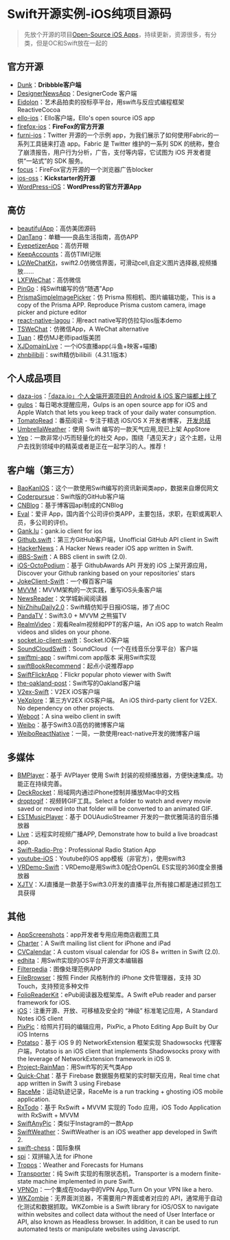 # Swift开源实例-iOS纯项目源码
> 先放个开源的项目[Open-Source iOS Apps][1]，持续更新，资源很多，有分类，但是OC和Swift放在一起的

## 官方开源
- [Dunk][2]：**Dribbble客户端**
- [DesignerNewsApp][3]：DesignerCode 客户端
- [Eidolon][4]：艺术品拍卖的投标亭平台，用swift与反应式编程框架 ReactiveCocoa
- [ello-ios][5]：Ello客户端，Ello's open source iOS app
- [firefox-ios][6]：**FireFox的官方开源**
- [furni-ios][7]：Twitter 开源的一个示例 app，为我们展示了如何使用Fabric的一系列工具链来打造 app。Fabric 是 Twitter 维护的一系列 SDK 的统称，整合了崩溃报告，用户行为分析，广告，支付等内容，它试图为 iOS 开发者提供“一站式”的 SDK 服务。
- [focus][8]：FireFox官方开源的一个浏览器广告blocker
- [ios-oss][9]：**Kickstarter的开源**
- [WordPress-iOS][10]：**WordPress的官方开源App**

## 高仿
- [beautifulApp][11]：高仿美团源码
- [DanTang][12]：单糖——良品生活指南，高仿APP
- [EyepetizerApp][13]：高仿开眼
- [KeepAccounts][14]：高仿TIMI记账
- [LGWeChatKit][15]，swift2.0仿微信界面，可滑动cell,自定义图片选择器,视频播放……
- [LXFWeChat][16]：高仿微信
- [PinGo][17]：纯Swift编写的仿“随遇”App
- [PrismaSimpleImagePicker][18]：仿 Prisma 照相机、图片编辑功能，This is a copy of the Prisma APP. Reproduce Prisma custom camera, image picker and picture editor
- [react-native-lagou][19]：用react native写的仿拉勾ios版本demo
- [TSWeChat][20]：仿微信App，A WeChat alternative
- [Tuan][21]：模仿MJ老师ipad版美团
- [XJDomainLive][22]：一个iOS直播app(斗鱼+映客+喵播)
- [zhnbilibili][23]：swift精仿bilibili（4.31.1版本）

## 个人成品项目
- [daza-ios][24]：[「daza.io」个人全端开源项目的 Android & iOS 客户端都上线了][25]
- [gulps][26]：每日喝水提醒应用，Gulps is an open source app for iOS and Apple Watch that lets you keep track of your daily water consumption.
- [TomatoRead][27]：番茄阅读 - 专注于精选 iOS/OS X 开发者博客， [开发总结][28]
- [UmbrellaWeather][29]：使用 Swift 编写的一款天气应用,现已上架 AppStore
- [Yep][30]：一款非常小巧而轻量化的社交 App，围绕「遇见天才」这个主题，让用户去找到领域中的精英或者是正在一起学习的人。推荐！

## 客户端（第三方）
- [BaoKanIOS][31]：这个一款使用Swift编写的资讯新闻类app，数据来自爆侃网文
- [Coderpursue][32]：Swift版的GitHub客户端
- [CNBlog][33]：基于博客园api制成的CNBlog
- [Eval][34]：爱评 App，国内首个公司评价类APP，主要包括，求职，在职或离职人员，多公司的评价。 
- [Gank.lu][35]：gank.io client for ios
- [Github.swift][36]：第三方GitHub客户端，Unofficial GitHub API client in Swift
- [HackerNews][37]：A Hacker News reader iOS app written in Swift.
- [iBBS-Swift][38]：A BBS client in swift (2.0).
- [iOS-OctoPodium][39]：基于 GithubAwards API 开发的 iOS 上架开源应用，Discover your Github ranking based on your repositories' stars
- [JokeClient-Swift][40]：一个糗百客户端
- [MVVM][41]：MVVM架构的一次实践，重写iOS头条客户端
- [NewsReader][42]：文学城新闻阅读器
- [NirZhihuDaily2.0][43]：Swift精仿知乎日报iOS端，掺了点OC
- [PandaTV][44]：Swift3.0 + MVVM 之熊猫TV
- [RealmVideo][45]：观看Realm视频和PPT的客户端，An iOS app to watch Realm videos and slides on your phone.
- [socket.io-client-swift][46]：Socket.IO客户端
- [SoundCloudSwift][47]：SoundCloud（一个在线音乐分享平台）客户端
- [swiftmi-app][48]：swiftmi.com app版本 采用Swift实现
- [swiftBookRecommend][49]：起点小说推荐app
- [SwiftFlickrApp][50]：Flickr popular photo viewer with Swift 
- [the-oakland-post][51]：Swift写的Oakland客户端
- [V2ex-Swift][52]：V2EX iOS客户端
- [VeXplore][53]：第三方V2EX iOS客户端。 An iOS third-party client for V2EX. No dependency on other projects.
- [Weboot][54]：A sina weibo client in swift
- [Weibo][55]：基于Swift3.0高仿的微博客户端
- [WeiboReactNative][56]：一简，一款使用react-native开发的微博客户端


## 多媒体
- [BMPlayer][57]：基于 AVPlayer 使用 Swift 封装的视频播放器，方便快速集成。功能正在持续完善。
- [DeckRocket][58]：局域网内通过iPhone控制并播放Mac中的文档
- [droptogif][59]：视频转GIF工具。Select a folder to watch and every movie saved or moved into that folder will be converted to an animated GIF.
- [ESTMusicPlayer][60]：基于 DOUAudioStreamer 开发的一款优雅简洁的音乐播放器
- [Live][61]：远程实时视频广播APP, Demonstrate how to build a live broadcast app.
- [Swift-Radio-Pro][62]：Professional Radio Station App
- [youtube-iOS][63]：Youtube的iOS app模板（非官方），使用swift3
- [VRDemo-Swift][64]：VRDemo是用Swift3.0配合OpenGL ES实现的360度全景播放器
- [XJTV][65]：XJ直播是一款基于Swift3.0开发的直播平台,所有接口都是通过抓包工具获得

## 其他
- [AppScreenshots][66]：app开发者专用应用商店截图工具
- [Charter][67]：A Swift mailing list client for iPhone and iPad
- [CVCalendar][68]：A custom visual calendar for iOS 8+ written in Swift (2.0).
- [edhita][69]：用Swift实现的iOS平台开源文本编辑器
- [Filterpedia][70]：图像处理范例APP
- [FileBrowser][71]：按照 Finder 风格制作的 iPhone 文件管理器，支持 3D Touch，支持预览多种文件
- [FolioReaderKit][72]：ePub阅读器及框架库。A Swift ePub reader and parser framework for iOS.
- [iOS][73]：注重开源、开放、可移植及安全的 “神级” 标准笔记应用，A Standard Notes iOS client 
- [PixPic][74]：给照片打码的编辑应用，PixPic, a Photo Editing App Built by Our iOS Interns
- [Potatso][75]：基于 iOS 9 的 NetworkExtension 框架实现 Shadowsocks 代理客户端，Potatso is an iOS client that implements Shadowsocks proxy with the leverage of NetworkExtension framework in iOS 9.
- [Project-RainMan][76]：用Swift写的天气类App
- [Quick-Chat][77]：基于 Firebase 数据服务框架的实时聊天应用，Real time chat app written in Swift 3 using Firebase
- [RaceMe][78]：运动轨迹记录，RaceMe is a run tracking + ghosting iOS mobile application.
- [RxTodo][79]：基于 RxSwift + MVVM 实现的 Todo 应用，iOS Todo Application with RxSwift + MVVM
- [SwiftAnyPic][80]：类似于Instagram的一款App
- [SwiftWeather][81]：SwiftWeather is an iOS weather app developed in Swift 2. 
- [swift-chess][82]：国际象棋
- [spi][83]：双拼输入法 for iPhone
- [Tropos][84]：Weather and Forecasts for Humans
- [Transporter][85]：纯 Swift 实现的有限状态机，Transporter is a modern finite-state machine implemented in pure Swift. 
- [VPNOn][86]：一个集成在today中的VPN App,Turn On your VPN like a hero.
- [WKZombie][87]：无界面浏览器，不需要用户界面或者对应的 API，通常用于自动化测试和数据抓取。WKZombie is a Swift library for iOS/OSX to navigate within websites and collect data without the need of User Interface or API, also known as Headless browser. In addition, it can be used to run automated tests or manipulate websites using Javascript.

[1]:	https://github.com/dkhamsing/open-source-ios-apps
[2]:	https://github.com/naoyashiga/Dunk "Dunk"
[3]:	https://github.com/MengTo/DesignerNewsApp "DesignerNewsApp"
[4]:	https://github.com/artsy/eidolon "Eidolon"
[5]:	https://github.com/ello/ello-ios "ello-ios"
[6]:	https://github.com/mozilla/firefox-ios "firefox-ios"
[7]:	https://github.com/twitterdev/furni-ios "furni-ios"
[8]:	https://github.com/mozilla/focus "focus"
[9]:	https://github.com/kickstarter/ios-oss "ios-oss"
[10]:	https://github.com/wordpress-mobile/WordPress-iOS "WordPress-iOS"
[11]:	https://github.com/lyimin/beautifulApp "beautifulApp"
[12]:	https://github.com/hrscy/DanTang "DanTang"
[13]:	https://github.com/lyimin/EyepetizerApp "EyepetizerApp"
[14]:	https://github.com/Jerrylingit/KeepAccounts "KeepAccounts"
[15]:	https://github.com/jamy0801/LGWeChatKit
[16]:	https://github.com/LinXunFeng/LXFWeChat "LXFWeChat"
[17]:	https://github.com/gaowanli/PinGo "PinGo"
[18]:	https://github.com/Roylee-ML/PrismaSimpleImagePicker "PrismaSimpleImagePicker"
[19]:	https://github.com/heruijun/react-native-lagou "react-native-lagou"
[20]:	https://github.com/hilen/TSWeChat "TSWeChat"
[21]:	https://github.com/aiqiuqiu/Tuan "Tuan"
[22]:	https://github.com/lishengbing/XJDomainLive "XJDomainLive"
[23]:	https://github.com/zhnnnnn/zhnbilibili "zhnbilibili"
[24]:	https://github.com/lijy91/daza-ios "daza-ios"
[25]:	http://www.jianshu.com/p/34fb9176fdc5
[26]:	https://github.com/FancyPixel/gulps "gulps"
[27]:	https://github.com/everettjf/TomatoRead "TomatoRead"
[28]:	https://everettjf.github.io/2016/05/13/how-to-write-a-simple-feed-reader "开发总结"
[29]:	https://github.com/ZeroJian/UmbrellaWeather "UmbrellaWeather"
[30]:	https://github.com/CatchChat/Yep "Yep"
[31]:	https://github.com/6ag/BaoKanIOS "BaoKanIOS"
[32]:	https://github.com/wenghengcong/Coderpursue "Coderpursue"
[33]:	https://github.com/samAroundGitHub/CNBlog "CNBlog"
[34]:	http://git.oschina.net/hengchengfei/eval "Eval"
[35]:	https://github.com/Panl/Gank.lu "Gank.lu"
[36]:	https://github.com/onmyway133/Github.swift "Github.swift"
[37]:	https://github.com/amitburst/HackerNews "HackerNews"
[38]:	https://github.com/iAugux/iBBS-Swift "iBBS-Swift"
[39]:	https://github.com/nunogoncalves/iOS-OctoPodium "iOS-OctoPodium"
[40]:	https://github.com/YANGReal/JokeClient-Swift "JokeClient-Swift"
[41]:	https://github.com/shenAlexy/MVVM "MVVM"
[42]:	https://github.com/conanwhf/NewsReader "NewsReader"
[43]:	https://github.com/zpz1237/NirZhihuDaily2.0 "NirZhihuDaily2.0"
[44]:	https://github.com/VictDog/PandaTV "PandaTV"
[45]:	https://github.com/BalestraPatrick/RealmVideo "RealmVideo"
[46]:	https://github.com/socketio/socket.io-client-swift "socket.io-client-swift"
[47]:	https://github.com/pepibumur/SoundCloudSwift "SoundCloudSwift"
[48]:	https://github.com/feiin/swiftmi-app "swiftmi-app"
[49]:	https://github.com/bravekingzhang/swiftBookRecommend "swiftBookRecommend"
[50]:	https://github.com/synboo/SwiftFlickrApp "SwiftFlickrApp"
[51]:	https://github.com/aclissold/The-Oakland-Post "the-oakland-post"
[52]:	https://github.com/Finb/V2ex-Swift "V2ex-Swift"
[53]:	https://github.com/xsxsxszs/VeXplore "VeXplore"
[54]:	https://github.com/iAugux/Weboot "Weboot"
[55]:	https://github.com/iosyaowei/Weibo "Weibo"
[56]:	https://github.com/SFantasy/WeiboReactNative "WeiboReactNative"
[57]:	https://github.com/BrikerMan/BMPlayer "BMPlayer"
[58]:	https://github.com/jpsim/DeckRocket "DeckRocket"
[59]:	https://github.com/mortenjust/droptogif "droptogif"
[60]:	https://github.com/Aufree/ESTMusicPlayer "ESTMusicPlayer"
[61]:	https://github.com/ltebean/Live "Live"
[62]:	https://github.com/swiftcodex/Swift-Radio-Pro "Swift-Radio-Pro"
[63]:	https://github.com/aslanyanhaik/youtube-iOS "youtube-iOS"
[64]:	https://github.com/Huanhoo/VRDemo-Swift "VRDemo-Swift"
[65]:	https://github.com/Paulpang/XJTV "XJTV"
[66]:	https://github.com/6ag/AppScreenshots "AppScreenshots"
[67]:	https://github.com/matthewpalmer/Charter "Charter"
[68]:	https://github.com/Mozharovsky/CVCalendar "CVCalendar"
[69]:	https://github.com/tnantoka/edhita "edhita"
[70]:	https://github.com/FlexMonkey/Filterpedia "Filterpedia"
[71]:	https://github.com/marmelroy/FileBrowser "FileBrowser"
[72]:	https://github.com/FolioReader/FolioReaderKit "FolioReaderKit"
[73]:	https://github.com/standardnotes/iOS "iOS"
[74]:	https://github.com/Yalantis/PixPic "PixPic"
[75]:	https://github.com/shadowsocks/Potatso "Potatso"
[76]:	https://github.com/Mav3r1ck/Project-RainMan "Project-RainMan"
[77]:	https://github.com/aslanyanhaik/Quick-Chat "Quick-Chat"
[78]:	https://github.com/enochng1/RaceMe "RaceMe"
[79]:	https://github.com/devxoul/RxTodo "RxTodo"
[80]:	https://github.com/kwkhaw/SwiftAnyPic "SwiftAnyPic"
[81]:	https://github.com/JakeLin/SwiftWeather "SwiftWeather"
[82]:	https://github.com/JackBCousineau/swift-chess "swift-chess"
[83]:	https://github.com/guoc/spi "spi"
[84]:	https://github.com/thoughtbot/Tropos "Tropos"
[85]:	https://github.com/DenHeadless/Transporter "Transporter"
[86]:	https://github.com/lexrus/VPNOn "VPNOn"
[87]:	https://github.com/mkoehnke/WKZombie